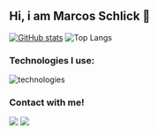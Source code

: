 ## Hi, i am Marcos Schlick 👋

 
  [![GitHub stats](https://github-readme-stats.vercel.app/api?username=marcosschlick&show_icons=true&theme=github_dark)](https://github.com/marcosschlick/github-readme-stats)
  ![Top Langs](https://github-readme-stats.vercel.app/api/top-langs/?username=marcosschlick&layout=compact&theme=github_dark)



<div>
   <h3>Technologies I use:</h3>
  <img align="center" alt="technologies" src="https://skillicons.dev/icons?i=linux,arch,git,github,java,spring,mysql,eclipse,vim">
</div>

<div> 
  <h3>Contact with me!</h3>
  <a href="mailto:marcosschlick@gmail.com" target="_blank"><img src="https://skillicons.dev/icons?i=gmail"></a>
  <a href="https://www.linkedin.com/in/marcosschlick" target="_blank"><img src="https://skillicons.dev/icons?i=linkedin"></a> 
</div>
